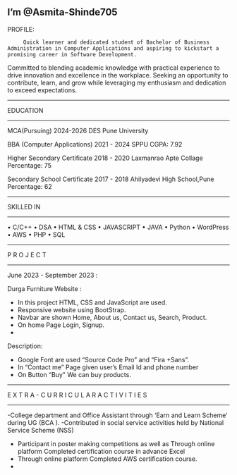  I’m @Asmita-Shinde705
---------------------------

  PROFILE:
 
         Quick learner and dedicated student of Bachelor of Business Administration in Computer Applications and aspiring to kickstart a promising career in Software Development.
Committed to blending academic knowledge with practical experience to drive innovation and excellence in the workplace. Seeking an opportunity to contribute, learn, 
and grow while leveraging my enthusiasm and dedication to exceed expectations. 

 ---------------------------
 EDUCATION 
 ____________________________
 
MCA(Pursuing)
2024-2026 
DES Pune University  
 
BBA (Computer Applications) 
2021 - 2024 
SPPU
CGPA: 7.92 

Higher Secondary Certificate 
2018 - 2020 
Laxmanrao Apte Collage
Percentage: 75 

Secondary School Certificate 
2017 - 2018 
Ahilyadevi 	High 	School,Pune 
Percentage: 62 

__________________
SKILLED IN
__________________
•	C/C++ 
•	DSA 
•	HTML & CSS 
•	JAVASCRIPT 
•	JAVA 
•	Python
•	WordPress 
•	AWS
•	PHP
•	SQL


_________________
P R O J E C T 
________________

June 2023 - September 2023 :

  Durga Furniture Website :
  
-	In this project HTML, CSS and JavaScript are used. 
-	Responsive 	website using BootStrap. 
-	Navbar are shown Home, About us, Contact us, Search, Product. 
-	On home Page Login, Signup.
-	
Description:
 
-	Google Font are used “Source Code Pro” and “Fira +Sans”. 
-	In “Contact me” Page given user’s Email Id and phone number 
-	On Button “Buy" We can buy products.



  ___________________________________________________
E X T R A - C U R R I C U L A R A C T I V I T I E S 
_____________________________________________________

-College department and Office Assistant through ‘Earn and Learn Scheme’ during UG (BCA ). 
-Contributed in social service activities held by National Service Scheme (NSS) 
- Participant in poster making competitions as well as 
Through online platform Completed certification course in advance Excel
- Through online platform Completed AWS certification course.
- 










<!---
Asmita-Shinde705/Asmita-Shinde705 is a ✨ special ✨ repository because its `README.md` (this file) appears on your GitHub profile.
You can click the Preview link to take a look at your changes.
--->
